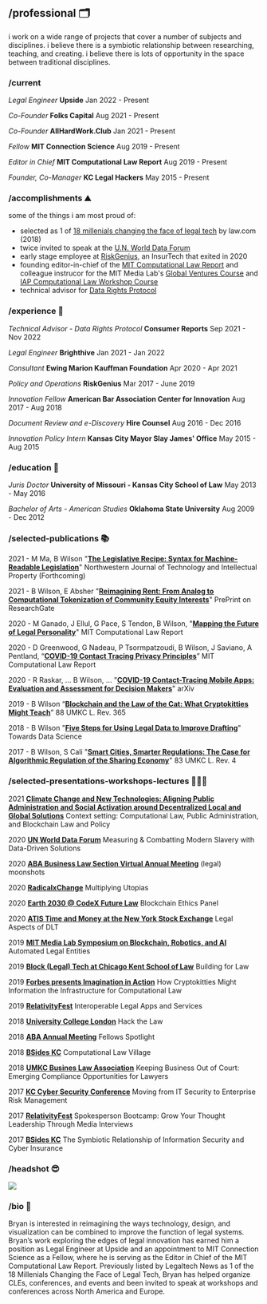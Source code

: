## /professional 🗂️
i work on a wide range of projects that cover a number of subjects and disciplines. i believe there is a symbiotic relationship between researching, teaching, and creating. i believe there is lots of opportunity in the space between traditional disciplines.

### /current
*Legal Engineer* **Upside** Jan 2022 - Present

*Co-Founder* **Folks Capital** Aug 2021 - Present

*Co-Founder* **AllHardWork.Club** Jan 2021 - Present

*Fellow* **MIT Connection Science** Aug 2019 - Present

*Editor in Chief* **MIT Computational Law Report** Aug 2019 - Present

*Founder, Co-Manager* **KC Legal Hackers** May 2015 - Present

### /accomplishments ⛰️
some of the things i am most proud of:
* selected as 1 of [18 millenials changing the face of legal tech](https://www.law.com/therecorder/2018/03/13/18-millennials-changing-the-face-of-legal-tech/?kw=18%20Millennials%20Changing%20the%20Face%20of%20Legal%20Tech&slreturn=20201030134253) by law.com (2018)
* twice invited to speak at the [U.N. World Data Forum](https://www.youtube.com/watch?v=1iDmSXJwClA)
* early stage employee at [RiskGenius](https://riskgenius.com/), an InsurTech that exited in 2020
* founding editor-in-chief of the [MIT Computational Law Report](https://law.mit.edu) and colleague instrucor for the MIT Media Lab's [Global Ventures Course](https://stellar.mit.edu/S/course/MAS/fa20/MAS.665/) and [IAP Computational Law Workshop Course](https://mitmedialab.github.io/2021-MIT-IAP-Computational-Law-Course/)
* technical advisor for [Data Rights Protocol](https://datarightsprotocol.org/)

### /experience 📜
*Technical Advisor - Data Rights Protocol* **Consumer Reports** Sep 2021 - Nov 2022

*Legal Engineer* **Brighthive** Jan 2021 - Jan 2022

*Consultant* **Ewing Marion Kauffman Foundation** Apr 2020 - Apr 2021

*Policy and Operations* **RiskGenius** Mar 2017 - June 2019

*Innovation Fellow* **American Bar Association Center for Innovation** Aug 2017 - Aug 2018

*Document Review and e-Discovery* **Hire Counsel** Aug 2016 - Dec 2016

*Innovation Policy Intern* **Kansas City Mayor Slay James' Office** May 2015 - Aug 2015

### /education 🏫
*Juris Doctor* **University of Missouri - Kansas City School of Law** May 2013 - May 2016

*Bachelor of Arts - American Studies* **Oklahoma State University** Aug 2009 - Dec 2012

### /selected-publications 📚
2021 - M Ma, B Wilson "**[The Legislative Recipe: Syntax for Machine-Readable Legislation](https://arxiv.org/abs/2108.08678)**" Northwestern Journal of Technology and Intellectual Property (Forthcoming)

2021 - B Wilson, E Absher "**[Reimagining Rent: From Analog to Computational Tokenization of Community Equity Interests](https://www.researchgate.net/publication/352522944_Reimagining_Rent_From_Analog_to_Computational_Tokenization_of_Community_Equity_Interests)**" PrePrint on ResearchGate

2020 - M Ganado, J Ellul, G Pace, S Tendon, B Wilson, "**[Mapping the Future of Legal Personality](https://law.mit.edu/pub/mappingthefutureoflegalpersonality)**" MIT Computational Law Report

2020 - D Greenwood, G Nadeau, P Tsormpatzoudi, B Wilson, J Saviano, A Pentland, “**[COVID-19
Contact Tracing Privacy Principles](https://law.mit.edu/pub/commentaryoncovid19contacttracingprivacyprinciples/)**” MIT Computational Law Report

2020 - R Raskar, ... B Wilson, ... "**[COVID-19 Contact-Tracing Mobile Apps: Evaluation and Assessment for Decision Makers](https://arxiv.org/abs/2006.05812)**" arXiv

2019 - B Wilson “**[Blockchain and the Law of the Cat: What Cryptokitties Might Teach](https://heinonline.org/HOL/LandingPage?handle=hein.journals/umkc88&div=19&id=&page=)**” 88 UMKC L.
Rev. 365

2018 - B Wilson "**[Five Steps for Using Legal Data to Improve Drafting](https://towardsdatascience.com/five-steps-for-using-legal-data-to-improve-drafting-e84497ebe986?gi=b1d002a385c0)**" Towards Data Science

2017 - B Wilson, S Cali "**[Smart Cities, Smarter Regulations: The Case for Algorithmic Regulation of the Sharing Economy](https://heinonline.org/HOL/LandingPage?handle=hein.journals/umkc85&div=37&id=&page=)**" 83 UMKC L. Rev. 4

### /selected-presentations-workshops-lectures 👨🏻‍🏫
2021 **[Climate Change and New Technologies: Aligning Public Administration and Social Activation around Decentralized Local and Global Solutions](https://ceridap.eu/eventi/pre-cop-2021-climate-change-and-new-technologies-aligning-public-administration-and-social-activation-around-decentralized-local-and-global-solutions/?lng=en)** Context setting: Computational Law, Public Administration, and Blockchain Law and Policy

2020 **[UN World Data Forum](https://www.youtube.com/watch?v=1iDmSXJwClA&list=LL&index=1)** Measuring & Combatting Modern Slavery with Data-Driven Solutions

2020 **[ABA Business Law Section Virtual Annual Meeting](https://www.americanbar.org/content/dam/aba/events/business_law/2020/09/virtual/committee-schedule.pdf)** (legal) moonshots

2020 **[RadicalxChange](http://radicalxchange.org/)** Multiplying Utopias

2020 **[Earth 2030 @ CodeX Future Law](https://www.youtube.com/watch?v=KLdb1qHzcwQ)** Blockchain Ethics Panel

2020 **[ATIS Time and Money at the New York Stock Exchange](https://tam.atis.org/)** Legal Aspects of DLT

2019 **[MIT Media Lab Symposium on Blockchain, Robotics, and AI](https://youtu.be/ReXFCqx5--s?t=26859)** Automated Legal Entities

2019 **[Block (Legal) Tech at Chicago Kent School of Law](https://www.thelawlabchannel.com/dazza-greenwood-and-bryan-wilson-building-for-law)** Building for Law

2019 **[Forbes presents Imagination in Action](https://www.youtube.com/watch?v=dKcTsnk59xU)** How Cryptokitties Might Information the Infrastructure for Computational Law

2019 **[RelativityFest]()** Interoperable Legal Apps and Services

2018 **[University College London]()** Hack the Law

2018 **[ABA Annual Meeting]()** Fellows Spotlight

2018 **[BSides KC]()** Computational Law Village

2018 **[UMKC Busines Law Association]()** Keeping Business Out of Court: Emerging Compliance Opportunities for Lawyers

2017 **[KC Cyber Security Conference]()** Moving from IT Security to Enterprise Risk Management

2017 **[RelativityFest]()** Spokesperson Bootcamp: Grow Your Thought Leadership Through Media Interviews

2017 **[BSides KC]()** The Symbiotic Relationship of Information Security and Cyber Insurance

### /headshot 😎
![](https://i.imgur.com/A4MNbZg.jpg)

### /bio 📓
Bryan is interested in reimagining the ways technology, design, and visualization can be combined to improve the function of legal systems. Bryan’s work exploring the edges of legal innovation has earned him a position as Legal Engineer at Upside and an appointment to MIT Connection Science as a Fellow, where he is serving as the Editor in Chief of the MIT Computational Law Report. Previously listed by Legaltech News as 1 of the 18 Millenials Changing the Face of Legal Tech, Bryan has helped organize CLEs, conferences, and events and been invited to speak at workshops and conferences across North America and Europe.
